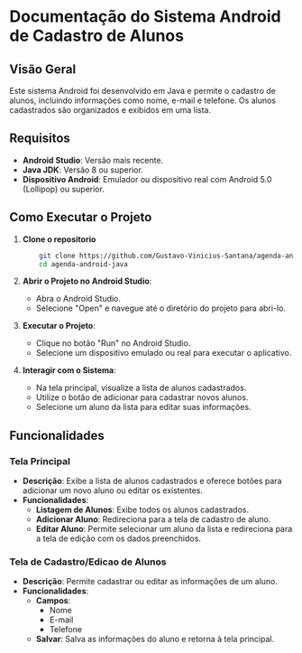 # Documentação do Sistema Android de Cadastro de Alunos

## Visão Geral

Este sistema Android foi desenvolvido em Java e permite o cadastro de alunos, incluindo informações como nome, e-mail e telefone. Os alunos cadastrados são organizados e exibidos em uma lista.

## Requisitos

- **Android Studio**: Versão mais recente.
- **Java JDK**: Versão 8 ou superior.
- **Dispositivo Android**: Emulador ou dispositivo real com Android 5.0 (Lollipop) ou superior.

## Como Executar o Projeto

1. **Clone o repositorio**
     ```bash
         git clone https://github.com/Gustavo-Vinicius-Santana/agenda-android-java
         cd agenda-android-java
     ```

2. **Abrir o Projeto no Android Studio**:
   - Abra o Android Studio.
   - Selecione "Open" e navegue até o diretório do projeto para abri-lo.

3. **Executar o Projeto**:
   - Clique no botão "Run" no Android Studio.
   - Selecione um dispositivo emulado ou real para executar o aplicativo.

4. **Interagir com o Sistema**:
   - Na tela principal, visualize a lista de alunos cadastrados.
   - Utilize o botão de adicionar para cadastrar novos alunos.
   - Selecione um aluno da lista para editar suas informações.

## Funcionalidades

### Tela Principal

- **Descrição**: Exibe a lista de alunos cadastrados e oferece botões para adicionar um novo aluno ou editar os existentes.
- **Funcionalidades**:
  - **Listagem de Alunos**: Exibe todos os alunos cadastrados.
  - **Adicionar Aluno**: Redireciona para a tela de cadastro de aluno.
  - **Editar Aluno**: Permite selecionar um aluno da lista e redireciona para a tela de edição com os dados preenchidos.

### Tela de Cadastro/Edicao de Alunos

- **Descrição**: Permite cadastrar ou editar as informações de um aluno.
- **Funcionalidades**:
  - **Campos**:
    - Nome
    - E-mail
    - Telefone
  - **Salvar**: Salva as informações do aluno e retorna à tela principal.
